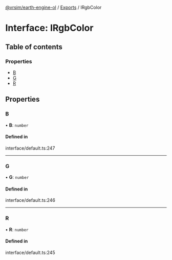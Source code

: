 [@vrsim/earth-engine-ol](../README.md) / [Exports](../modules.md) / IRgbColor

# Interface: IRgbColor

## Table of contents

### Properties

- [B](IRgbColor.md#b)
- [G](IRgbColor.md#g)
- [R](IRgbColor.md#r)

## Properties

### B

• **B**: `number`

#### Defined in

interface/default.ts:247

___

### G

• **G**: `number`

#### Defined in

interface/default.ts:246

___

### R

• **R**: `number`

#### Defined in

interface/default.ts:245
